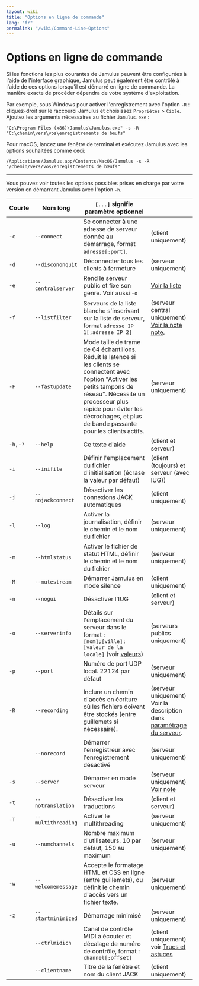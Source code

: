 ```yaml
---
layout: wiki
title: "Options en ligne de commande"
lang: "fr"
permalink: "/wiki/Command-Line-Options"
---
```


# Options en ligne de commande

Si les fonctions les plus courantes de Jamulus peuvent être configurées à l'aide de l'interface graphique, Jamulus peut également être contrôlé à l'aide de ces options lorsqu'il est démarré en ligne de commande. La manière exacte de procéder dépendra de votre système d'exploitation.

Par exemple, sous Windows pour activer l'enregistrement avec l'option `-R` : cliquez-droit sur le raccourci Jamulus et choisissez `Propriétés` > `Cible`. Ajoutez les arguments nécessaires au fichier `Jamulus.exe` :

```shell
"C:\Program Files (x86)\Jamulus\Jamulus.exe" -s -R "C:\chemin\vers\vos\enregistrements de bœufs"
```

Pour macOS, lancez une fenêtre de terminal et exécutez Jamulus avec les options souhaitées comme ceci:

```shell
/Applications/Jamulus.app/Contents/MacOS/Jamulus -s -R "/chemin/vers/vos/enregistrements de bœufs"
```

***

Vous pouvez voir toutes les options possibles prises en charge par votre version en démarrant Jamulus avec l'option `-h`.


| Courte | Nom long  | `[...]` signifie paramètre optionnel     |  |
|--------|-----------|----------------------------------|-----------|
|    `-c` |`--connect`        | Se connecter à une adresse de serveur donnée au démarrage, format `adresse[:port]`. | (client uniquement) |
|    `-d` |`--discononquit`   | Déconnecter tous les clients à fermeture | (serveur uniquement) |
|    `-e` |`--centralserver`  | Rend le serveur public et fixe son genre. Voir aussi `-o`| [Voir la liste](Central-Servers) |
|    `-f` |`--listfilter`     | Serveurs de la liste blanche s'inscrivant sur la liste de serveur, format `adresse IP 1[;adresse IP 2]` | (serveur central uniquement) [Voir la note note](Choosing-a-Server-Type#3-central). |
|    `-F` |`--fastupdate`     | Mode taille de trame de 64 échantillons. Réduit la latence si les clients se connectent avec l'option "Activer les petits tampons de réseau". Nécessite un processeur plus rapide pour éviter les décrochages, et plus de bande passante pour les clients actifs. | (serveur uniquement) |
| `-h,-?` |`--help`           | Ce texte d'aide | (client et serveur) |
|    `-i` |`--inifile`        | Définir l'emplacement du fichier d'initialisation (écrase la valeur par défaut) | (client (toujours) et serveur (avec IUG)) |
|    `-j` |`--nojackconnect`  | Désactiver les connexions JACK automatiques | (client uniquement) |
|    `-l` |`--log` | Activer la journalisation, définir le chemin et le nom du fichier | (serveur uniquement) |
|    `-m` |`--htmlstatus`     | Activer le fichier de statut HTML, définir le chemin et le nom du fichier | (serveur uniquement) |
|    `-M` |`--mutestream`     | Démarrer Jamulus en mode silence | (client uniquement) |
|    `-n` |`--nogui`          | Désactiver l'IUG | (client et serveur) |
|    `-o` |`--serverinfo`     | Détails sur l'emplacement du serveur dans le format : <br/>`[nom];[ville];[valeur de la locale]` (voir [valeurs](https://doc.qt.io/qt-5/qlocale.html#Country-enum))| (serveurs publics uniquement) |
|    `-p` |`--port`           | Numéro de port UDP local. 22124 par défaut | (serveur uniquement) |
|    `-R` |`--recording`      | Inclure un chemin d'accès en écriture où les fichiers doivent être stockés (entre guillemets si nécessaire). | (serveur uniquement) Voir la description dans [paramétrage du serveur](Server-Win-Mac##enregistrement). |
|       | `--norecord`      | Démarrer l'enregistreur avec l'enregistrement désactivé | (serveur uniquement) |
|    `-s` |`--server`         | Démarrer en mode serveur | (serveur uniquement) [Voir note](Choosing-a-Server-Type) |
|    `-t` |`--notranslation`  | Désactiver les traductions | (client et serveur) |
|    `-T` |`--multithreading` | Activer le multithreading | (serveur uniquement) |
|    `-u` |`--numchannels`    | Nombre maximum d'utilisateurs. 10 par défaut, 150 au maximum | (serveur  uniquement) |
|    `-w` |`--welcomemessage` | Accepte le formatage  HTML et CSS en ligne (entre guillemets), ou définit le chemin d'accès vers un fichier texte. | (serveur uniquement) |
|    `-z` |`--startminimized` | Démarrage minimisé | (serveur uniquement) |
|       |`--ctrlmidich`     | Canal de contrôle MIDI à écouter et décalage de numéro de contrôle, format : `channel[;offset]` | (client uniquement) voir [Trucs et astuces](Tips-Tricks-More#utilisation-de-ctrlmidich-pour-les-contrôleurs-midi) |
|       |`--clientname`     | Titre de la fenêtre et nom du client JACK | (client uniquement) |
